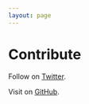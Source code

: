 ```yaml
---
layout: page
---
```


# Contribute

Follow on [Twitter](https://twitter.com/bluebuttonplus).

Visit on [GitHub](https://github.com/blue-button).

